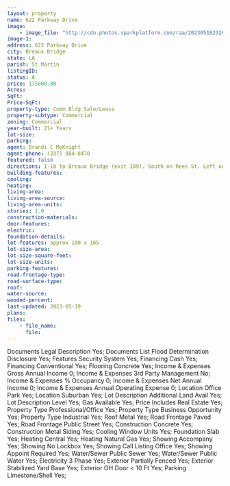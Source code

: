 ```yaml
---
layout: property
name: 622 Parkway Drive
image:
    - image_file: "http://cdn.photos.sparkplatform.com/raa/20230518232647720637000000.jpg"
image-1:
address: 622 Parkway Drive
city: Breaux Bridge
state: LA
parish: St Martin
listingID: 
status: A
price: 175000.00
Acres: 
SqFt: 
Price-SqFt: 
property-type: Comm Bldg Sale/Lease
property-subtype: Commercial
zoning: Commercial
year-built: 21+ Years
lot-size: 
parking: 
agent: Brandi C McKnight
agent-phone: (337) 984-8470
featured: false
directions: I-10 to Breaux Bridge (exit 109). South on Rees St. Left on Parkway.
building-features: 
cooling: 
heating: 
living-area: 
living-area-source: 
living-area-units: 
stories: 1.0
construction-materials: 
door-features: 
electric: 
foundation-details: 
lot-features: approx 100 x 165
lot-size-area: 
lot-size-square-feet: 
lot-size-units: 
parking-features: 
road-frontage-type: 
road-surface-type: 
roof: 
water-source: 
wooded-percent: 
last-updated: 2023-05-19
plans: 
files:
    - file_name:
      file:
---
```

Documents	Legal Description	Yes;
Documents List	Flood Determination Disclosure	Yes;
Features	Security System	Yes;
Financing	Cash	Yes;
Financing	Conventional	Yes;
Flooring	Concrete	Yes;
Income & Expenses	Gross Annual Income	0;
Income & Expenses	3rd Party Management	No;
Income & Expenses	% Occupancy	0;
Income & Expenses	Net Annual Income	0;
Income & Expenses	Annual Operating Expense	0;
Location	Office Park	Yes;
Location	Suburban	Yes;
Lot Description	Additional Land Avail	Yes;
Lot Description	Level	Yes;
Gas	Available	Yes;
Price Includes	Real Estate	Yes;
Property Type	Professional/Office	Yes;
Property Type	Business Opportunity	Yes;
Property Type	Industrial	Yes;
Roof	Metal	Yes;
Road Frontage	Paved	Yes;
Road Frontage	Public Street	Yes;
Construction	Concrete	Yes;
Construction	Metal Siding	Yes;
Cooling	Window Units	Yes;
Foundation	Slab	Yes;
Heating	Central	Yes;
Heating	Natural Gas	Yes;
Showing	Accompany	Yes;
Showing	No Lockbox	Yes;
Showing	Call Listing Office	Yes;
Showing	Appoint Required	Yes;
Water/Sewer	Public Sewer	Yes;
Water/Sewer	Public Water	Yes;
Electricity	3 Phase	Yes;
Exterior	Partially Fenced	Yes;
Exterior	Stabilized Yard Base	Yes;
Exterior	OH Door < 10 Ft	Yes;
Parking	Limestone/Shell	Yes;

